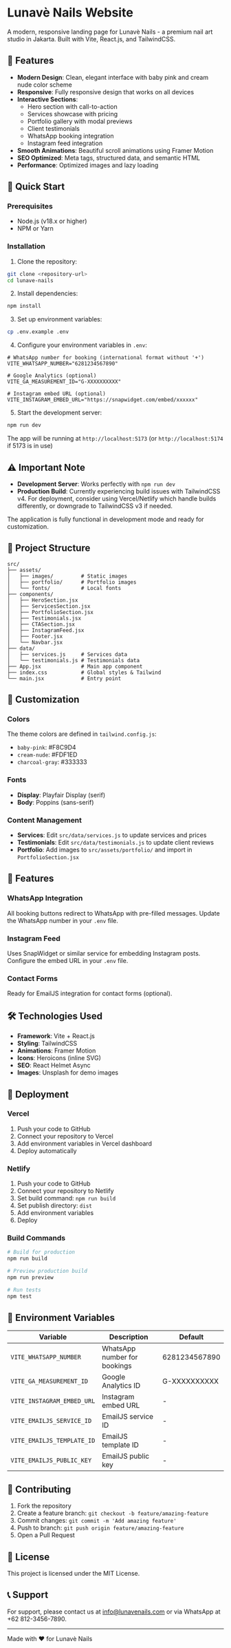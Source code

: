 # Lunavè Nails Website

A modern, responsive landing page for Lunavè Nails - a premium nail art studio in Jakarta. Built with Vite, React.js, and TailwindCSS.

## 🌟 Features

- **Modern Design**: Clean, elegant interface with baby pink and cream nude color scheme
- **Responsive**: Fully responsive design that works on all devices
- **Interactive Sections**:
  - Hero section with call-to-action
  - Services showcase with pricing
  - Portfolio gallery with modal previews
  - Client testimonials
  - WhatsApp booking integration
  - Instagram feed integration
- **Smooth Animations**: Beautiful scroll animations using Framer Motion
- **SEO Optimized**: Meta tags, structured data, and semantic HTML
- **Performance**: Optimized images and lazy loading

## 🚀 Quick Start

### Prerequisites

- Node.js (v18.x or higher)
- NPM or Yarn

### Installation

1. Clone the repository:
```bash
git clone <repository-url>
cd lunave-nails
```

2. Install dependencies:
```bash
npm install
```

3. Set up environment variables:
```bash
cp .env.example .env
```

4. Configure your environment variables in `.env`:
```env
# WhatsApp number for booking (international format without '+')
VITE_WHATSAPP_NUMBER="6281234567890"

# Google Analytics (optional)
VITE_GA_MEASUREMENT_ID="G-XXXXXXXXXX"

# Instagram embed URL (optional)
VITE_INSTAGRAM_EMBED_URL="https://snapwidget.com/embed/xxxxxx"
```

5. Start the development server:
```bash
npm run dev
```

The app will be running at `http://localhost:5173` (or `http://localhost:5174` if 5173 is in use)

## ⚠️ Important Note

- **Development Server**: Works perfectly with `npm run dev`
- **Production Build**: Currently experiencing build issues with TailwindCSS v4. For deployment, consider using Vercel/Netlify which handle builds differently, or downgrade to TailwindCSS v3 if needed.

The application is fully functional in development mode and ready for customization.

## 📁 Project Structure

```
src/
├── assets/
│   ├── images/         # Static images
│   ├── portfolio/      # Portfolio images
│   └── fonts/          # Local fonts
├── components/
│   ├── HeroSection.jsx
│   ├── ServicesSection.jsx
│   ├── PortfolioSection.jsx
│   ├── Testimonials.jsx
│   ├── CTASection.jsx
│   ├── InstagramFeed.jsx
│   ├── Footer.jsx
│   └── Navbar.jsx
├── data/
│   ├── services.js     # Services data
│   └── testimonials.js # Testimonials data
├── App.jsx             # Main app component
├── index.css           # Global styles & Tailwind
└── main.jsx            # Entry point
```

## 🎨 Customization

### Colors

The theme colors are defined in `tailwind.config.js`:
- `baby-pink`: #F8C9D4
- `cream-nude`: #FDF1ED
- `charcoal-gray`: #333333

### Fonts

- **Display**: Playfair Display (serif)
- **Body**: Poppins (sans-serif)

### Content Management

- **Services**: Edit `src/data/services.js` to update services and prices
- **Testimonials**: Edit `src/data/testimonials.js` to update client reviews
- **Portfolio**: Add images to `src/assets/portfolio/` and import in `PortfolioSection.jsx`

## 📱 Features

### WhatsApp Integration

All booking buttons redirect to WhatsApp with pre-filled messages. Update the WhatsApp number in your `.env` file.

### Instagram Feed

Uses SnapWidget or similar service for embedding Instagram posts. Configure the embed URL in your `.env` file.

### Contact Forms

Ready for EmailJS integration for contact forms (optional).

## 🛠️ Technologies Used

- **Framework**: Vite + React.js
- **Styling**: TailwindCSS
- **Animations**: Framer Motion
- **Icons**: Heroicons (inline SVG)
- **SEO**: React Helmet Async
- **Images**: Unsplash for demo images

## 🚀 Deployment

### Vercel

1. Push your code to GitHub
2. Connect your repository to Vercel
3. Add environment variables in Vercel dashboard
4. Deploy automatically

### Netlify

1. Push your code to GitHub
2. Connect your repository to Netlify
3. Set build command: `npm run build`
4. Set publish directory: `dist`
5. Add environment variables
6. Deploy

### Build Commands

```bash
# Build for production
npm run build

# Preview production build
npm run preview

# Run tests
npm test
```

## 📧 Environment Variables

| Variable | Description | Default |
|----------|-------------|---------|
| `VITE_WHATSAPP_NUMBER` | WhatsApp number for bookings | 6281234567890 |
| `VITE_GA_MEASUREMENT_ID` | Google Analytics ID | G-XXXXXXXXXX |
| `VITE_INSTAGRAM_EMBED_URL` | Instagram embed URL | - |
| `VITE_EMAILJS_SERVICE_ID` | EmailJS service ID | - |
| `VITE_EMAILJS_TEMPLATE_ID` | EmailJS template ID | - |
| `VITE_EMAILJS_PUBLIC_KEY` | EmailJS public key | - |

## 🤝 Contributing

1. Fork the repository
2. Create a feature branch: `git checkout -b feature/amazing-feature`
3. Commit changes: `git commit -m 'Add amazing feature'`
4. Push to branch: `git push origin feature/amazing-feature`
5. Open a Pull Request

## 📄 License

This project is licensed under the MIT License.

## 📞 Support

For support, please contact us at info@lunavenails.com or via WhatsApp at +62 812-3456-7890.

---

Made with ❤️ for Lunavè Nails
